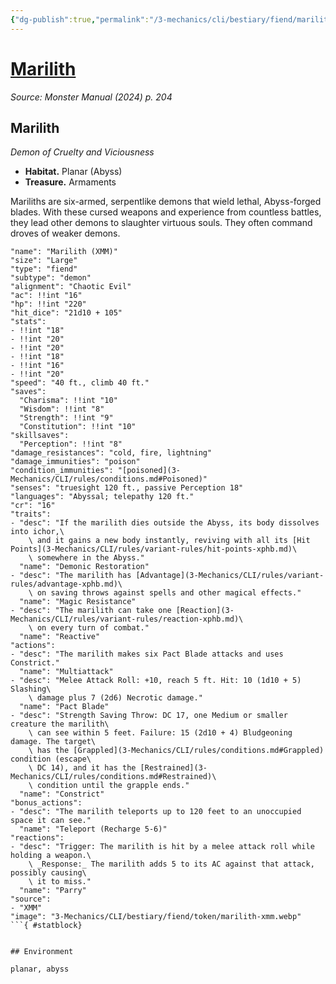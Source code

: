 ```yaml
---
{"dg-publish":true,"permalink":"/3-mechanics/cli/bestiary/fiend/marilith-xmm/","tags":["ttrpg-cli/compendium/src/5e/xmm","ttrpg-cli/monster/cr/16","ttrpg-cli/monster/environment/abyss","ttrpg-cli/monster/environment/planar","ttrpg-cli/monster/size/large","ttrpg-cli/monster/type/fiend/demon"],"noteIcon":""}
---
```


# [Marilith](3-Mechanics\CLI\bestiary\fiend/marilith-xmm.md)
*Source: Monster Manual (2024) p. 204*  

## Marilith

*Demon of Cruelty and Viciousness*

- **Habitat.** Planar (Abyss)  
- **Treasure.** Armaments  

Mariliths are six-armed, serpentlike demons that wield lethal, Abyss-forged blades. With these cursed weapons and experience from countless battles, they lead other demons to slaughter virtuous souls. They often command droves of weaker demons.

```statblock
"name": "Marilith (XMM)"
"size": "Large"
"type": "fiend"
"subtype": "demon"
"alignment": "Chaotic Evil"
"ac": !!int "16"
"hp": !!int "220"
"hit_dice": "21d10 + 105"
"stats":
- !!int "18"
- !!int "20"
- !!int "20"
- !!int "18"
- !!int "16"
- !!int "20"
"speed": "40 ft., climb 40 ft."
"saves":
  "Charisma": !!int "10"
  "Wisdom": !!int "8"
  "Strength": !!int "9"
  "Constitution": !!int "10"
"skillsaves":
  "Perception": !!int "8"
"damage_resistances": "cold, fire, lightning"
"damage_immunities": "poison"
"condition_immunities": "[poisoned](3-Mechanics/CLI/rules/conditions.md#Poisoned)"
"senses": "truesight 120 ft., passive Perception 18"
"languages": "Abyssal; telepathy 120 ft."
"cr": "16"
"traits":
- "desc": "If the marilith dies outside the Abyss, its body dissolves into ichor,\
    \ and it gains a new body instantly, reviving with all its [Hit Points](3-Mechanics/CLI/rules/variant-rules/hit-points-xphb.md)\
    \ somewhere in the Abyss."
  "name": "Demonic Restoration"
- "desc": "The marilith has [Advantage](3-Mechanics/CLI/rules/variant-rules/advantage-xphb.md)\
    \ on saving throws against spells and other magical effects."
  "name": "Magic Resistance"
- "desc": "The marilith can take one [Reaction](3-Mechanics/CLI/rules/variant-rules/reaction-xphb.md)\
    \ on every turn of combat."
  "name": "Reactive"
"actions":
- "desc": "The marilith makes six Pact Blade attacks and uses Constrict."
  "name": "Multiattack"
- "desc": "Melee Attack Roll: +10, reach 5 ft. Hit: 10 (1d10 + 5) Slashing\
    \ damage plus 7 (2d6) Necrotic damage."
  "name": "Pact Blade"
- "desc": "Strength Saving Throw: DC 17, one Medium or smaller creature the marilith\
    \ can see within 5 feet. Failure: 15 (2d10 + 4) Bludgeoning damage. The target\
    \ has the [Grappled](3-Mechanics/CLI/rules/conditions.md#Grappled) condition (escape\
    \ DC 14), and it has the [Restrained](3-Mechanics/CLI/rules/conditions.md#Restrained)\
    \ condition until the grapple ends."
  "name": "Constrict"
"bonus_actions":
- "desc": "The marilith teleports up to 120 feet to an unoccupied space it can see."
  "name": "Teleport (Recharge 5-6)"
"reactions":
- "desc": "Trigger: The marilith is hit by a melee attack roll while holding a weapon.\
    \ _Response:_ The marilith adds 5 to its AC against that attack, possibly causing\
    \ it to miss."
  "name": "Parry"
"source":
- "XMM"
"image": "3-Mechanics/CLI/bestiary/fiend/token/marilith-xmm.webp"
```{ #statblock}


## Environment

planar, abyss